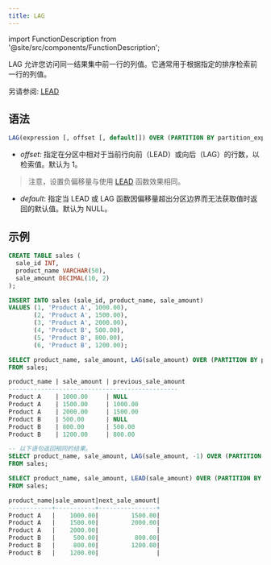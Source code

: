 ```yaml
---
title: LAG
---
```


import FunctionDescription from '@site/src/components/FunctionDescription';

<FunctionDescription description="引入或更新: v1.2.45"/>

LAG 允许您访问同一结果集中前一行的列值。它通常用于根据指定的排序检索前一行的列值。

另请参阅: [LEAD](lead.md)

## 语法

```sql
LAG(expression [, offset [, default]]) OVER (PARTITION BY partition_expression ORDER BY sort_expression)
```

- *offset*: 指定在分区中相对于当前行向前（LEAD）或向后（LAG）的行数，以检索值。默认为 1。
> 注意，设置负偏移量与使用 [LEAD](lead.md) 函数效果相同。

- *default*: 指定当 LEAD 或 LAG 函数因偏移量超出分区边界而无法获取值时返回的默认值。默认为 NULL。

## 示例

```sql
CREATE TABLE sales (
  sale_id INT,
  product_name VARCHAR(50),
  sale_amount DECIMAL(10, 2)
);

INSERT INTO sales (sale_id, product_name, sale_amount)
VALUES (1, 'Product A', 1000.00),
       (2, 'Product A', 1500.00),
       (3, 'Product A', 2000.00),
       (4, 'Product B', 500.00),
       (5, 'Product B', 800.00),
       (6, 'Product B', 1200.00);

SELECT product_name, sale_amount, LAG(sale_amount) OVER (PARTITION BY product_name ORDER BY sale_id) AS previous_sale_amount
FROM sales;

product_name | sale_amount | previous_sale_amount
-----------------------------------------------
Product A    | 1000.00     | NULL
Product A    | 1500.00     | 1000.00
Product A    | 2000.00     | 1500.00
Product B    | 500.00      | NULL
Product B    | 800.00      | 500.00
Product B    | 1200.00     | 800.00

-- 以下语句返回相同的结果。
SELECT product_name, sale_amount, LAG(sale_amount, -1) OVER (PARTITION BY product_name ORDER BY sale_id) AS next_sale_amount
FROM sales;

SELECT product_name, sale_amount, LEAD(sale_amount) OVER (PARTITION BY product_name ORDER BY sale_id) AS next_sale_amount
FROM sales;

product_name|sale_amount|next_sale_amount|
------------+-----------+----------------+
Product A   |    1000.00|         1500.00|
Product A   |    1500.00|         2000.00|
Product A   |    2000.00|                |
Product B   |     500.00|          800.00|
Product B   |     800.00|         1200.00|
Product B   |    1200.00|                |
```